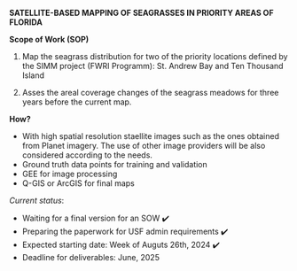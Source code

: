 **SATELLITE-BASED MAPPING OF SEAGRASSES IN PRIORITY AREAS OF FLORIDA**

**Scope of Work (SOP)**

1) Map the seagrass distribution for two of the priority locations defined by the SIMM project (FWRI Programm): St. Andrew Bay and Ten Thousand Island

2) Asses the areal coverage changes of the seagrass meadows for three years before the current map.

**How?**

- With high spatial resolution staellite images such as the ones obtained from Planet imagery. The use of other image providers will be also considered according to the needs.
- Ground truth data points for training and validation
- GEE for image processing
- Q-GIS or ArcGIS for final maps

_Current status_:

- Waiting for a final version for an SOW :heavy_check_mark:
- Preparing the paperwork for USF admin requirements :heavy_check_mark:
- Expected starting date: Week of Auguts 26th, 2024 :heavy_check_mark:
- Deadline for deliverables: June, 2025

  



